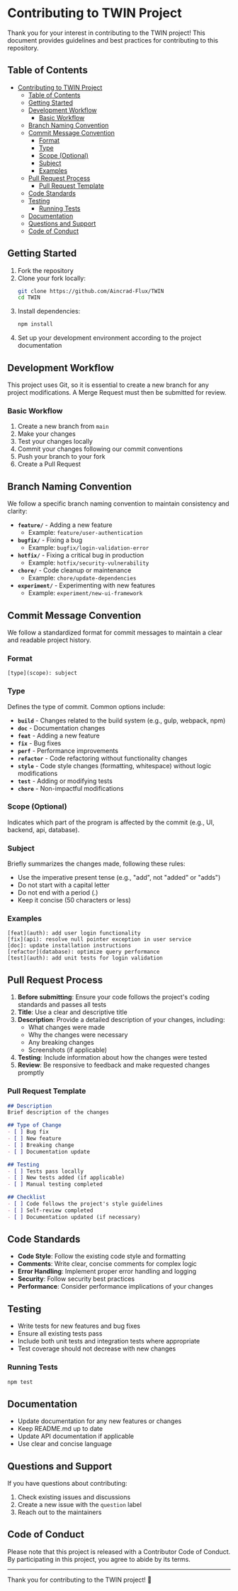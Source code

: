 # Contributing to TWIN Project

Thank you for your interest in contributing to the TWIN project! This document provides guidelines and best practices for contributing to this repository.

## Table of Contents

- [Contributing to TWIN Project](#contributing-to-twin-project)
  - [Table of Contents](#table-of-contents)
  - [Getting Started](#getting-started)
  - [Development Workflow](#development-workflow)
    - [Basic Workflow](#basic-workflow)
  - [Branch Naming Convention](#branch-naming-convention)
  - [Commit Message Convention](#commit-message-convention)
    - [Format](#format)
    - [Type](#type)
    - [Scope (Optional)](#scope-optional)
    - [Subject](#subject)
    - [Examples](#examples)
  - [Pull Request Process](#pull-request-process)
    - [Pull Request Template](#pull-request-template)
  - [Code Standards](#code-standards)
  - [Testing](#testing)
    - [Running Tests](#running-tests)
  - [Documentation](#documentation)
  - [Questions and Support](#questions-and-support)
  - [Code of Conduct](#code-of-conduct)

## Getting Started

1. Fork the repository
2. Clone your fork locally:
   ```bash
   git clone https://github.com/Aincrad-Flux/TWIN
   cd TWIN
   ```
3. Install dependencies:
   ```bash
   npm install
   ```
4. Set up your development environment according to the project documentation

## Development Workflow

This project uses Git, so it is essential to create a new branch for any project modifications. A Merge Request must then be submitted for review.

### Basic Workflow

1. Create a new branch from `main`
2. Make your changes
3. Test your changes locally
4. Commit your changes following our commit conventions
5. Push your branch to your fork
6. Create a Pull Request

## Branch Naming Convention

We follow a specific branch naming convention to maintain consistency and clarity:

- **`feature/`** - Adding a new feature
  - Example: `feature/user-authentication`
- **`bugfix/`** - Fixing a bug
  - Example: `bugfix/login-validation-error`
- **`hotfix/`** - Fixing a critical bug in production
  - Example: `hotfix/security-vulnerability`
- **`chore/`** - Code cleanup or maintenance
  - Example: `chore/update-dependencies`
- **`experiment/`** - Experimenting with new features
  - Example: `experiment/new-ui-framework`

## Commit Message Convention

We follow a standardized format for commit messages to maintain a clear and readable project history.

### Format

```
[type](scope): subject
```

### Type

Defines the type of commit. Common options include:

- **`build`** - Changes related to the build system (e.g., gulp, webpack, npm)
- **`doc`** - Documentation changes
- **`feat`** - Adding a new feature
- **`fix`** - Bug fixes
- **`perf`** - Performance improvements
- **`refactor`** - Code refactoring without functionality changes
- **`style`** - Code style changes (formatting, whitespace) without logic modifications
- **`test`** - Adding or modifying tests
- **`chore`** - Non-impactful modifications

### Scope (Optional)

Indicates which part of the program is affected by the commit (e.g., UI, backend, api, database).

### Subject

Briefly summarizes the changes made, following these rules:

- Use the imperative present tense (e.g., "add", not "added" or "adds")
- Do not start with a capital letter
- Do not end with a period (.)
- Keep it concise (50 characters or less)

### Examples

```
[feat](auth): add user login functionality
[fix](api): resolve null pointer exception in user service
[doc]: update installation instructions
[refactor](database): optimize query performance
[test](auth): add unit tests for login validation
```

## Pull Request Process

1. **Before submitting**: Ensure your code follows the project's coding standards and passes all tests
2. **Title**: Use a clear and descriptive title
3. **Description**: Provide a detailed description of your changes, including:
   - What changes were made
   - Why the changes were necessary
   - Any breaking changes
   - Screenshots (if applicable)
4. **Testing**: Include information about how the changes were tested
5. **Review**: Be responsive to feedback and make requested changes promptly

### Pull Request Template

```markdown
## Description
Brief description of the changes

## Type of Change
- [ ] Bug fix
- [ ] New feature
- [ ] Breaking change
- [ ] Documentation update

## Testing
- [ ] Tests pass locally
- [ ] New tests added (if applicable)
- [ ] Manual testing completed

## Checklist
- [ ] Code follows the project's style guidelines
- [ ] Self-review completed
- [ ] Documentation updated (if necessary)
```

## Code Standards

- **Code Style**: Follow the existing code style and formatting
- **Comments**: Write clear, concise comments for complex logic
- **Error Handling**: Implement proper error handling and logging
- **Security**: Follow security best practices
- **Performance**: Consider performance implications of your changes

## Testing

- Write tests for new features and bug fixes
- Ensure all existing tests pass
- Include both unit tests and integration tests where appropriate
- Test coverage should not decrease with new changes

### Running Tests

```bash
npm test
```

## Documentation

- Update documentation for any new features or changes
- Keep README.md up to date
- Update API documentation if applicable
- Use clear and concise language

## Questions and Support

If you have questions about contributing:

1. Check existing issues and discussions
2. Create a new issue with the `question` label
3. Reach out to the maintainers

## Code of Conduct

Please note that this project is released with a Contributor Code of Conduct. By participating in this project, you agree to abide by its terms.

---

Thank you for contributing to the TWIN project! 🚀
